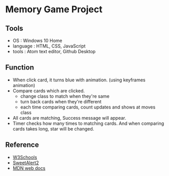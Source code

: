 # Memory Game Project

## Tools
- OS : Windows 10 Home
- language : HTML, CSS, JavaScript
- tools : Atom text editor, Github Desktop

## Function
- When click card, it turns blue with animation. (using keyframes animation)
- Compare cards which are clicked.
  + change class to match when they're same
  + turn back cards when they're different
  + each time comparing cards, count updates and shows at moves class
- All cards are matching, Success message will appear.
- Timer checks how many times to matching cards. And when comparing cards takes long, star will be changed.

## Reference
- [W3Schools](https://www.w3schools.com/)
- [SweetAlert2](https://sweetalert2.github.io/)
- [MDN web docs](https://developer.mozilla.org/ko/)
